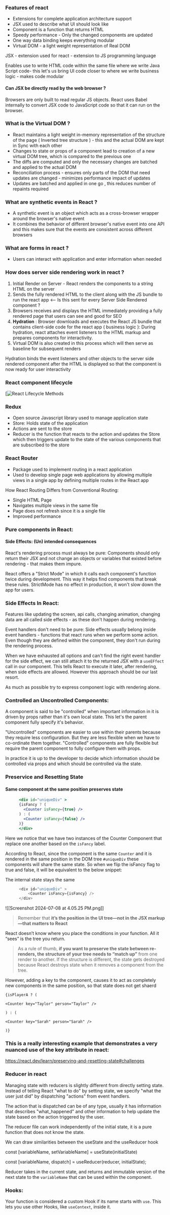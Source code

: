 ### Features of react
- Extensions for complete application architecture support
- JSX used to describe what UI should look like
- Component is a function that returns HTML
- Speedy performance - Only the changed components are updated
- One way data binding keeps everything modular 
- Virtual DOM - a light weight representation of Real DOM

JSX - extension used for react - extension to JS programming language

Enables use to write HTML code within the same file where we write Java Script code- this let's us bring UI code closer to where we write business logic - makes code modular 

#### Can JSX be directly read by the web browser ?

Browsers are only built to read regular JS objects. React uses Babel internally to convert JSX code to JavaScript code so that it can run on the browser.

### What is the Virtual DOM ?

- React maintains a light weight in-memory representation of the structure of the page ( Inverted tree structure ) - this and the actual DOM are kept in Sync with each other
- Changes to state or props of a component lead to creation of a new virtual DOM tree, which is compared to the previous one
- The diffs are computed and only the necessary changes are batched and applied to the actual DOM
- Reconciliation process - ensures only parts of the DOM that need updates are changed - minimizes performance impact of updates
- Updates are batched and applied in one go , this reduces number of repaints required

### What are synthetic events in React ?
- A synthetic event is an object which acts as a cross-browser wrapper around the browser's native event
- It combines the behavior of different browser's native event into one API and this makes sure that the events are consistent across different browsers

### What are forms in react ?
- Users can interact with application and enter information when needed

### How does server side rendering work in react ?

1. Initial Render on Server - React renders the components to a string HTML on the server
2. Sends the fully rendered HTML to the client along with the JS bundle to run the react app <-- Is this sent for every Server Side Rendered component ?
3. Browsers receives and displays the HTML immediately providing a fully rendered page that users can see and good for SEO
4. **Hydration** : Browser downloads and executes the React JS bundle that contains client-side code for the react app ( business logic ): During hydration, react attaches event listeners to the HTML markup and prepares components for interactivity. 
5. Virtual DOM is also created in this process which will then serve as baseline for subsequent renders

Hydration binds the event listeners and other objects to the server side rendered component after the HTML is displayed so that the component is now ready for user interactivity

### React component lifecycle

[![React Lifecycle Methods](https://dotnettrickscloud.blob.core.windows.net/article/react/3720230920232432.webp)

### Redux 
- Open source Javascript library used to manage application state
- Store: Holds state of the application
- Actions are sent to the store
- Reducer is the function that reacts to the action and updates the Store which then triggers update to the state of the various components that are subscribed to the store

### React Router
- Package used to implement routing in a react application
- Used to develop single page web applications by allowing multiple views in a single app by defining multiple routes in the React app

How React Routing Differs from Conventional Routing: 
- Single HTML Page
- Navigates multiple views in the same file
- Page does not refresh since it is a single file
- Improved performance

### Pure components in React: 

#### Side Effects: (Un) intended consequences

React's rendering process must always be pure: Components should only return their JSX and not change an objects or variables that existed before rendering - that makes them impure.

React offers a "Strict Mode" in which it calls each component's function twice during development. This way it helps find components that break these rules. StrictMode has no effect in production, it won't slow down the app for users.


### Side Effects In React:

Features like updating the screen, api calls, changing animation, changing data are all called side effects - as these don't happen during rendering. 

Event handlers don't need to be pure: Side effects usually belong inside event handlers - functions that react runs when we perform some action. Even though they are defined within the component, they don't run during the rendering process. 

When we have exhausted all options and can't find the right event handler for the side effect, we can still attach it to the returned JSX with a `useEFfect` call in our component. This tells React to execute it later, after rendering, when side effects are allowed. However this approach should be our last resort. 

As much as possible try to express component logic with rendering alone.

### Controlled an Uncontrolled Components: 

A component is said to be "controlled" when important information in it is driven by props rather than it's own local state. This let's the parent component fully specify it's behavior. 

"Uncontrolled" components are easier to use within their parents because they require less configuration. But they are less flexible when we have to co-ordinate them together. "Controlled" components are fully flexible but require the parent component to fully configure them with props. 

In practice it is up to the developer to decide which information should be controlled via props and which should be controlled via the state.

### Preservice and Resetting State

#### Same component at the same position preserves state

```jsx
	  <div id="uniqueDiv" >
      {isFancy ? (
        <Counter isFancy={true} /> 
      ) : (
        <Counter isFancy={false} /> 
      )}
      </div>
```

Here we notice that we have two instances of the Counter Component that replace one another based on the `isFancy` label. 

According to React, since the component is the same `Counter` and it is rendered in the same position in the DOM tree `#uniqueDiv`  these components will share the same state. So when we flip the isFancy flag to true and false, it will be equivalent to the below snippet: 

The internal state stays the same 

```js
	  <div id="uniqueDiv" >
	      <Counter isFancy={isFancy} />
      </div>
```


![[Screenshot 2024-07-08 at 4.05.25 PM.png]]

> Remember that **it’s the position in the UI tree—not in the JSX markup—that matters to React**

React doesn’t know where you place the conditions in your function. All it “sees” is the tree you return.

> As a rule of thumb, **if you want to preserve the state between re-renders, the structure of your tree needs to “match up”** from one render to another. If the structure is different, the state gets destroyed because React destroys state when it removes a component from the tree.


However, adding a key to the component, causes it to act as completely new components in the same position, so that state does not get shaerd 

```
{isPlayerA ? (  

<Counter key="Taylor" person="Taylor" />  

) : (  

<Counter key="Sarah" person="Sarah" />  

)}
```

### This is a really interesting example that demonstrates a very nuanced use of the key attribute in react: 

https://react.dev/learn/preserving-and-resetting-state#challenges


### Reducer in react

Managing state with reducers is slightly different from directly setting state. Instead of telling React "what to do" by setting state, we specify "what the user just did" by dispatching "actions" from event handlers. 

The action that is dispatched can be of any type, usually it has information that describes "what_happened" and other information to help update the state based on the action triggered by the user. 

The reducer file can work independently of the initial state, it is a pure function that does not know the state. 

We can draw similarities between the useState and the useReducer hook

const [variableName, setVariableName] = useState(initialState)

const [variableName, dispatch]                = useReducer(reducer, initialState);

Reducer takes in the current state, and returns and immutable version of the next state to the `variableName` that can be used within the component.

### Hooks:

Your function is considered a custom Hook if its name starts with `use`. This lets you use other Hooks, like `useContext`, inside it.